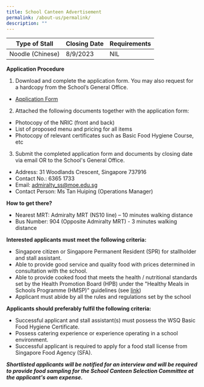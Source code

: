 ```yaml
---
title: School Canteen Advertisement
permalink: /about-us/permalink/
description: ""
---
```

| Type of Stall | Closing Date | Requirements |
| -------- | -------- | -------- |
|Noodle (Chinese)    | 8/9/2023     | NIL     |



**Application Procedure**
1. Download and complete the application form. You may also request for a hardcopy from the School’s General Office.

* [Application Form](/files/canteen_application%20form.pdf)

2. Attached the following documents together with the application form:
* Photocopy of the NRIC (front and back)
* List of proposed menu and pricing for all items
* Photocopy of relevant certificates such as Basic Food Hygiene Course, etc

3. Submit the completed application form and documents by closing date via email OR to the School's General Office.

* Address: 	31 Woodlands Crescent, Singapore 737916
* Contact No.: 6365 1733
* Email: admiralty_ss@moe.edu.sg
* Contact Person: Ms Tan Huiping (Operations Manager)

**How to get there?**
* Nearest MRT: Admiralty MRT (NS10 line) – 10 minutes walking distance
* Bus Number: 904 (Opposite Admiralty MRT)  - 3 minutes walking distance

**Interested applicants must meet the following criteria:**
* Singapore citizen or Singapore Permanent Resident (SPR) for stallholder and stall assistant.
* Able to provide good service and quality food with prices determined in consultation with the school.
* Able to provide cooked food that meets the health / nutritional standards set by the Health Promotion Board (HPB) under the "Healthy Meals in Schools Programme (HMSP)" guidelines (see [link](https://www.hpb.gov.sg/schools/school-programmes/healthy-meals-in-schools-programme))
* Applicant must abide by all the rules and regulations set by the school

**Applicants should preferably fulfil the following criteria:**
* Successful applicant and stall assistant(s) must possess the WSQ Basic Food Hygiene Certificate.
* Possess catering experience or experience operating in a school environment.
* Successful applicant is required to apply for a food stall license from Singapore Food Agency (SFA).

***Shortlisted applicants will be notified for an interview and will be required to provide food sampling for the School Canteen Selection Committee at the applicant's own expense.***